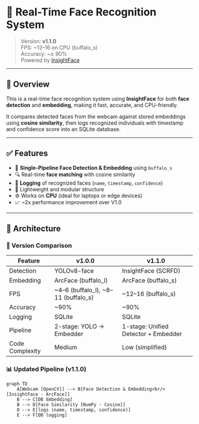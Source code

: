# 🧠 Real-Time Face Recognition System

> Version: **v1.1.0**  
> FPS: ~12–16 on CPU (buffalo_s)  
> Accuracy: ~≥ 90%  
> Powered by [InsightFace](https://github.com/deepinsight/insightface)

---

## 📌 Overview

This is a real-time face recognition system using **InsightFace** for both **face detection** and **embedding**, making it fast, accurate, and CPU-friendly.

It compares detected faces from the webcam against stored embeddings using **cosine similarity**, then logs recognized individuals with timestamp and confidence score into an SQLite database.

---

## ✅ Features

- 🧠 **Single-Pipeline Face Detection & Embedding** using `buffalo_s`
- 🔍 Real-time **face matching** with cosine similarity
- 🧾 **Logging** of recognized faces (`name`, `timestamp`, `confidence`)
- 🧰 Lightweight and modular structure
- ⚙️ Works on **CPU** (ideal for laptops or edge devices)
- 📈 ~2x performance improvement over V1.0

---

## 🧱 Architecture

### 🔄 Version Comparison

| Feature                    | v1.0.0                                       | v1.1.0                                       |
|----------------------------|----------------------------------------------|----------------------------------------------|
| Detection                  | YOLOv8-face                                  | InsightFace (SCRFD)                          |
| Embedding                  | ArcFace (buffalo_l)                          | ArcFace (buffalo_s)                          |
| FPS                        | ~4–6 (buffalo_l), ~8–11 (buffalo_s)          | ~12–16 (buffalo_s)                           |
| Accuracy                   | ~90%                                         | ~90%                                         |
| Logging                    | SQLite                                       | SQLite                                       |
| Pipeline                   | 2-stage: YOLO → Embedder                     | 1-stage: Unified Detector + Embedder         |
| Code Complexity            | Medium                                       | Low (simplified)                             |

### 📊 Updated Pipeline (v1.1.0)

```mermaid
graph TD
    A[Webcam [OpenCV]] --> B[Face Detection & Embedding<br/>[InsightFace - ArcFace]]
    B --> C[DB Embedding]
    B --> D[Face Similarity [NumPy - Cosine]]
    D --> E[logs (name, timestamp, confidence)]
    E --> F[DB logging]
